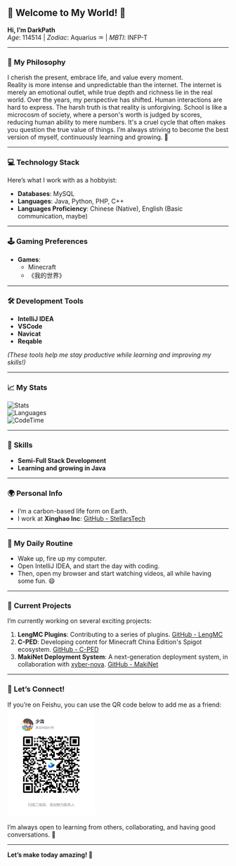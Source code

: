 ## 🌟 **Welcome to My World!** 🌟  
**Hi, I’m DarkPath**  
*Age*: 114514 | *Zodiac*: Aquarius ♒ | *MBTI*: INFP-T  

---

### 💬 **My Philosophy**  
I cherish the present, embrace life, and value every moment.  
Reality is more intense and unpredictable than the internet. The internet is merely an emotional outlet, while true depth and richness lie in the real world. Over the years, my perspective has shifted. Human interactions are hard to express. The harsh truth is that reality is unforgiving. School is like a microcosm of society, where a person's worth is judged by scores, reducing human ability to mere numbers. It's a cruel cycle that often makes you question the true value of things.
I’m always striving to become the best version of myself, continuously learning and growing. 🌱

---

### 💻 **Technology Stack**  
Here’s what I work with as a hobbyist:  
- **Databases**: MySQL  
- **Languages**: Java, Python, PHP, C++  
- **Languages Proficiency**: Chinese (Native), English (Basic communication, maybe)  

---

### 🕹️ **Gaming Preferences**  
- **Games**:  
  - Minecraft  
  - 《我的世界》  

---

### 🛠️ **Development Tools**  
- **IntelliJ IDEA**  
- **VSCode**  
- **Navicat**  
- **Reqable**  

*(These tools help me stay productive while learning and improving my skills!)*

---

### 📈 **My Stats**  
![Stats](https://github-readme-stats.vercel.app/api?username=darkpath2011&show_icons=true&count_private=true&include_all_commits=true&show=reviews%2Cdiscussions_answered&role=OWNER%2CORGANIZATION_MEMBER%2CCOLLABORATOR&theme=default_repocard)  
![Languages](https://github-readme-stats.vercel.app/api/top-langs/?username=darkpath2011&layout=compact)  
![CodeTime](https://img.shields.io/endpoint?style=flat&color=Blue&url=https%3A%2F%2Fapi.codetime.dev%2Fshield%3Fid%3D30058%26project%3D%26in=0)

---

### 🎯 **Skills**  
- **Semi-Full Stack Development**  
- **Learning and growing in Java**  

---

### 🌍 **Personal Info**  
- I’m a carbon-based life form on Earth.  
- I work at **Xinghao Inc**: [GitHub - StellarsTech](https://github.com/StellarsTech)  

---

### 🏁 **My Daily Routine**  
- Wake up, fire up my computer.  
- Open IntelliJ IDEA, and start the day with coding.  
- Then, open my browser and start watching videos, all while having some fun. 😄  

---

### 🎯 **Current Projects**  
I’m currently working on several exciting projects:  
1. **LengMC Plugins**: Contributing to a series of plugins. [GitHub - LengMC](https://github.com/LengMC)  
2. **C-PED**: Developing content for Minecraft China Edition's Spigot ecosystem. [GitHub - C-PED](https://github.com/C-PED)  
3. **MakiNet Deployment System**: A next-generation deployment system, in collaboration with [xyber-nova](https://github.com/xyber-nova). [GitHub - MakiNet](https://github.com/MakiNet)  

---

### 🎯 **Let’s Connect!**  
If you’re on Feishu, you can use the QR code below to add me as a friend:  
<img src="https://raw.githubusercontent.com/darkpath2011/darkpath2011/refs/heads/main/feishu.png" width="200"/>

I’m always open to learning from others, collaborating, and having good conversations. 🙌

---

**Let’s make today amazing! 🌟**
